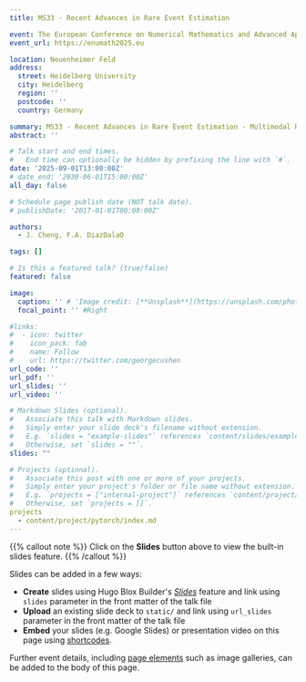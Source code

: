 ```yaml
---
title: MS33 - Recent Advances in Rare Event Estimation

event: The European Conference on Numerical Mathematics and Advanced Applications (ENUMATH) conference
event_url: https://enumath2025.eu

location: Neuenheimer Feld
address:
  street: Heidelberg University
  city: Heidelberg
  region: ''
  postcode: ''
  country: Germany

summary: MS33 - Recent Advances in Rare Event Estimation - Multimodal Rare Event Estimation
abstract: ''

# Talk start and end times.
#   End time can optionally be hidden by prefixing the line with `#`.
date: '2025-09-01T13:00:00Z'
# date_end: '2030-06-01T15:00:00Z'
all_day: false

# Schedule page publish date (NOT talk date).
# publishDate: '2017-01-01T00:00:00Z'

authors:
  - J. Cheng, F.A. DiazDalaO

tags: []

# Is this a featured talk? (true/false)
featured: false

image:
  caption: '' # 'Image credit: [**Unsplash**](https://unsplash.com/photos/bzdhc5b3Bxs)'
  focal_point: '' #Right

#links:
#  - icon: twitter
#    icon_pack: fab
#    name: Follow
#    url: https://twitter.com/georgecushen
url_code: ''
url_pdf: ''
url_slides: ''
url_video: ''

# Markdown Slides (optional).
#   Associate this talk with Markdown slides.
#   Simply enter your slide deck's filename without extension.
#   E.g. `slides = "example-slides"` references `content/slides/example-slides.md`.
#   Otherwise, set `slides = ""`.
slides: ""

# Projects (optional).
#   Associate this post with one or more of your projects.
#   Simply enter your project's folder or file name without extension.
#   E.g. `projects = ["internal-project"]` references `content/project/deep-learning/index.md`.
#   Otherwise, set `projects = []`.
projects
  - content/project/pytorch/index.md
---
```


{{% callout note %}}
Click on the **Slides** button above to view the built-in slides feature.
{{% /callout %}}

Slides can be added in a few ways:

- **Create** slides using Hugo Blox Builder's [_Slides_](https://docs.hugoblox.com/reference/content-types/) feature and link using `slides` parameter in the front matter of the talk file
- **Upload** an existing slide deck to `static/` and link using `url_slides` parameter in the front matter of the talk file
- **Embed** your slides (e.g. Google Slides) or presentation video on this page using [shortcodes](https://docs.hugoblox.com/reference/markdown/).

Further event details, including [page elements](https://docs.hugoblox.com/reference/markdown/) such as image galleries, can be added to the body of this page.
